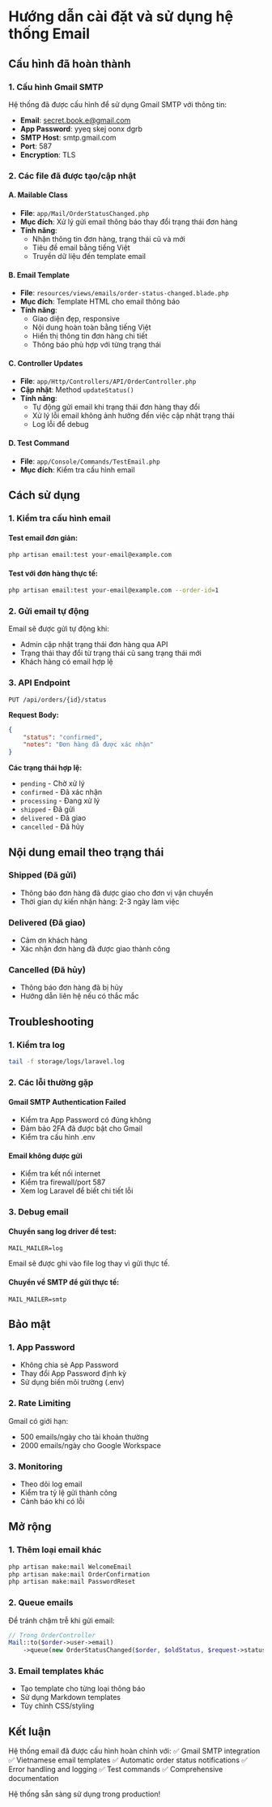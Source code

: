 # Hướng dẫn cài đặt và sử dụng hệ thống Email

## Cấu hình đã hoàn thành

### 1. Cấu hình Gmail SMTP
Hệ thống đã được cấu hình để sử dụng Gmail SMTP với thông tin:
- **Email**: secret.book.e@gmail.com
- **App Password**: yyeq skej oonx dgrb
- **SMTP Host**: smtp.gmail.com
- **Port**: 587
- **Encryption**: TLS

### 2. Các file đã được tạo/cập nhật

#### A. Mailable Class
- **File**: `app/Mail/OrderStatusChanged.php`
- **Mục đích**: Xử lý gửi email thông báo thay đổi trạng thái đơn hàng
- **Tính năng**: 
  - Nhận thông tin đơn hàng, trạng thái cũ và mới
  - Tiêu đề email bằng tiếng Việt
  - Truyền dữ liệu đến template email

#### B. Email Template
- **File**: `resources/views/emails/order-status-changed.blade.php`
- **Mục đích**: Template HTML cho email thông báo
- **Tính năng**:
  - Giao diện đẹp, responsive
  - Nội dung hoàn toàn bằng tiếng Việt
  - Hiển thị thông tin đơn hàng chi tiết
  - Thông báo phù hợp với từng trạng thái

#### C. Controller Updates
- **File**: `app/Http/Controllers/API/OrderController.php`
- **Cập nhật**: Method `updateStatus()`
- **Tính năng**:
  - Tự động gửi email khi trạng thái đơn hàng thay đổi
  - Xử lý lỗi email không ảnh hưởng đến việc cập nhật trạng thái
  - Log lỗi để debug

#### D. Test Command
- **File**: `app/Console/Commands/TestEmail.php`
- **Mục đích**: Kiểm tra cấu hình email

## Cách sử dụng

### 1. Kiểm tra cấu hình email

#### Test email đơn giản:
```bash
php artisan email:test your-email@example.com
```

#### Test với đơn hàng thực tế:
```bash
php artisan email:test your-email@example.com --order-id=1
```

### 2. Gửi email tự động
Email sẽ được gửi tự động khi:
- Admin cập nhật trạng thái đơn hàng qua API
- Trạng thái thay đổi từ trạng thái cũ sang trạng thái mới
- Khách hàng có email hợp lệ

### 3. API Endpoint
```
PUT /api/orders/{id}/status
```

**Request Body:**
```json
{
    "status": "confirmed",
    "notes": "Đơn hàng đã được xác nhận"
}
```

**Các trạng thái hợp lệ:**
- `pending` - Chờ xử lý
- `confirmed` - Đã xác nhận
- `processing` - Đang xử lý
- `shipped` - Đã gửi
- `delivered` - Đã giao
- `cancelled` - Đã hủy

## Nội dung email theo trạng thái

### Shipped (Đã gửi)
- Thông báo đơn hàng đã được giao cho đơn vị vận chuyển
- Thời gian dự kiến nhận hàng: 2-3 ngày làm việc

### Delivered (Đã giao)
- Cảm ơn khách hàng
- Xác nhận đơn hàng đã được giao thành công

### Cancelled (Đã hủy)
- Thông báo đơn hàng đã bị hủy
- Hướng dẫn liên hệ nếu có thắc mắc

## Troubleshooting

### 1. Kiểm tra log
```bash
tail -f storage/logs/laravel.log
```

### 2. Các lỗi thường gặp

#### Gmail SMTP Authentication Failed
- Kiểm tra App Password có đúng không
- Đảm bảo 2FA đã được bật cho Gmail
- Kiểm tra cấu hình .env

#### Email không được gửi
- Kiểm tra kết nối internet
- Kiểm tra firewall/port 587
- Xem log Laravel để biết chi tiết lỗi

### 3. Debug email

#### Chuyển sang log driver để test:
```env
MAIL_MAILER=log
```

Email sẽ được ghi vào file log thay vì gửi thực tế.

#### Chuyển về SMTP để gửi thực tế:
```env
MAIL_MAILER=smtp
```

## Bảo mật

### 1. App Password
- Không chia sẻ App Password
- Thay đổi App Password định kỳ
- Sử dụng biến môi trường (.env)

### 2. Rate Limiting
Gmail có giới hạn:
- 500 emails/ngày cho tài khoản thường
- 2000 emails/ngày cho Google Workspace

### 3. Monitoring
- Theo dõi log email
- Kiểm tra tỷ lệ gửi thành công
- Cảnh báo khi có lỗi

## Mở rộng

### 1. Thêm loại email khác
```bash
php artisan make:mail WelcomeEmail
php artisan make:mail OrderConfirmation
php artisan make:mail PasswordReset
```

### 2. Queue emails
Để tránh chậm trễ khi gửi email:

```php
// Trong OrderController
Mail::to($order->user->email)
    ->queue(new OrderStatusChanged($order, $oldStatus, $request->status));
```

### 3. Email templates khác
- Tạo template cho từng loại thông báo
- Sử dụng Markdown templates
- Tùy chỉnh CSS/styling

## Kết luận

Hệ thống email đã được cấu hình hoàn chỉnh với:
✅ Gmail SMTP integration
✅ Vietnamese email templates
✅ Automatic order status notifications
✅ Error handling and logging
✅ Test commands
✅ Comprehensive documentation

Hệ thống sẵn sàng sử dụng trong production!
